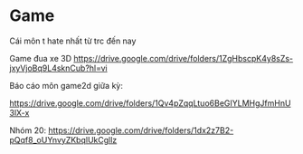 # Game

Cái môn t hate nhất từ trc đến nay

Game đua xe 3D
https://drive.google.com/drive/folders/1ZgHbscpK4y8sZs-jxyVjoBq9L4sknCub?hl=vi

Báo cáo môn game2d giữa kỳ:

https://drive.google.com/drive/folders/1Qv4pZqqLtuo6BeGIYLMHgJfmHnU3lX-x


Nhóm 20:
https://drive.google.com/drive/folders/1dx2z7B2-pQqf8_oUYnvyZKbqlUkCgllz
